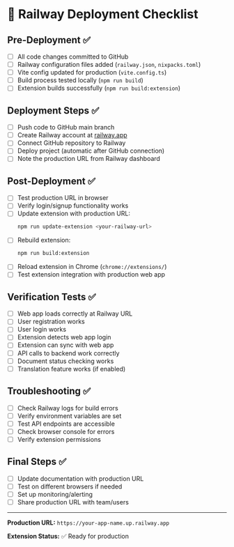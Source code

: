 # 🚀 Railway Deployment Checklist

## Pre-Deployment ✅

- [ ] All code changes committed to GitHub
- [ ] Railway configuration files added (`railway.json`, `nixpacks.toml`)
- [ ] Vite config updated for production (`vite.config.ts`)
- [ ] Build process tested locally (`npm run build`)
- [ ] Extension builds successfully (`npm run build:extension`)

## Deployment Steps ✅

- [ ] Push code to GitHub main branch
- [ ] Create Railway account at [railway.app](https://railway.app)
- [ ] Connect GitHub repository to Railway
- [ ] Deploy project (automatic after GitHub connection)
- [ ] Note the production URL from Railway dashboard

## Post-Deployment ✅

- [ ] Test production URL in browser
- [ ] Verify login/signup functionality works
- [ ] Update extension with production URL:
  ```bash
  npm run update-extension <your-railway-url>
  ```
- [ ] Rebuild extension:
  ```bash
  npm run build:extension
  ```
- [ ] Reload extension in Chrome (`chrome://extensions/`)
- [ ] Test extension integration with production web app

## Verification Tests ✅

- [ ] Web app loads correctly at Railway URL
- [ ] User registration works
- [ ] User login works
- [ ] Extension detects web app login
- [ ] Extension can sync with web app
- [ ] API calls to backend work correctly
- [ ] Document status checking works
- [ ] Translation feature works (if enabled)

## Troubleshooting ✅

- [ ] Check Railway logs for build errors
- [ ] Verify environment variables are set
- [ ] Test API endpoints are accessible
- [ ] Check browser console for errors
- [ ] Verify extension permissions

## Final Steps ✅

- [ ] Update documentation with production URL
- [ ] Test on different browsers if needed
- [ ] Set up monitoring/alerting
- [ ] Share production URL with team/users

---

**Production URL:** `https://your-app-name.up.railway.app`

**Extension Status:** ✅ Ready for production
